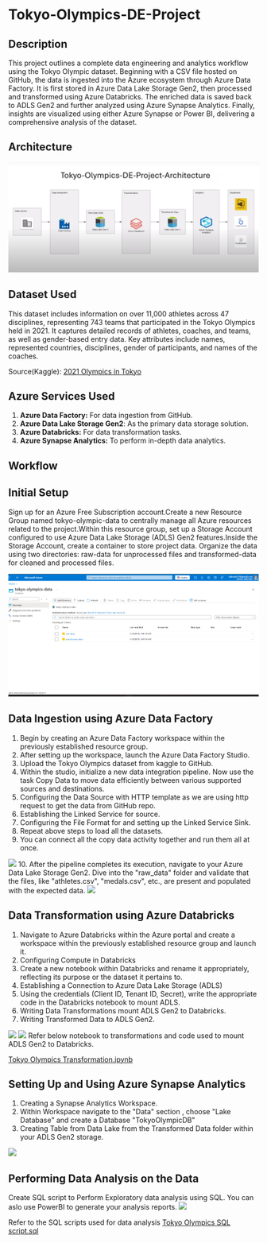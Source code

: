 
# Tokyo-Olympics-DE-Project



## Description
This project outlines a complete data engineering and analytics workflow using the Tokyo Olympic dataset. Beginning with a CSV file hosted on GitHub, the data is ingested into the Azure ecosystem through Azure Data Factory. It is first stored in Azure Data Lake Storage Gen2, then processed and transformed using Azure Databricks. The enriched data is saved back to ADLS Gen2 and further analyzed using Azure Synapse Analytics. Finally, insights are visualized using either Azure Synapse or Power BI, delivering a comprehensive analysis of the dataset.
## Architecture 
<img src="Images/architecture.PNG">

## Dataset Used 
This dataset includes information on over 11,000 athletes across 47 disciplines, representing 743 teams that participated in the Tokyo Olympics held in 2021. It captures detailed records of athletes, coaches, and teams, as well as gender-based entry data. Key attributes include names, represented countries, disciplines, gender of participants, and names of the coaches.

Source(Kaggle): [2021 Olympics in Tokyo](https://www.kaggle.com/datasets/arjunprasadsarkhel/2021-olympics-in-tokyo)

## Azure Services Used
1. **Azure Data Factory:** For data ingestion from GitHub.
2. **Azure Data Lake Storage Gen2**: As the primary data storage solution.
3. **Azure Databricks:** For data transformation tasks.
4. **Azure Synapse Analytics:** To perform in-depth data analytics.
   
## Workflow 

## Initial Setup
Sign up for an Azure Free Subscription account.Create a new Resource Group named tokyo-olympic-data to centrally manage all Azure resources related to the project.Within this resource group, set up a Storage Account configured to use Azure Data Lake Storage (ADLS) Gen2 features.Inside the Storage Account, create a container to store project data. Organize the data using two directories: raw-data for unprocessed files and transformed-data for cleaned and processed files.

  <img src="Images/storage.png"> 

## Data Ingestion using Azure Data Factory
1. Begin by creating an Azure Data Factory workspace within the previously established resource group.
2. After setting up the workspace, launch the Azure Data Factory Studio. 
3. Upload the Tokyo Olympics dataset from kaggle to GitHub.
4. Within the studio, initialize a new data integration pipeline. Now use the task Copy Data to move data efficiently between various supported sources and destinations.
5. Configuring the Data Source with HTTP template as we are using http request to get the data from GitHub repo.
6. Establishing the Linked Service for source.
7. Configuring the File Format for and setting up the Linked Service Sink.
8. Repeat above steps to load all the datasets.
9. You can connect all the copy data activity together and run them all at once.
<img src="Images/datafactory_pipeline.png">  
10. After the pipeline completes its execution, navigate to your Azure Data Lake Storage Gen2. Dive into the "raw_data" folder and validate that the files, like "athletes.csv", "medals.csv", etc., are present and populated with the expected data.

 <img src="Images/raw_data_in_storage.png">

## Data Transformation using Azure Databricks
1. Navigate to Azure Databricks within the Azure portal and create a workspace within the previously established resource group and launch it.
2. Configuring Compute in Databricks
3. Create a new notebook within Databricks and rename it appropriately, reflecting its purpose or the dataset it pertains to.
4. Establishing a Connection to Azure Data Lake Storage (ADLS)
5. Using the credentials (Client ID, Tenant ID, Secret), write the appropriate code in the Databricks notebook to mount ADLS. 
6. Writing Data Transformations mount ADLS Gen2 to Databricks.
7. Writing Transformed Data to ADLS Gen2.
 <img src="Images/transformed_data_tables.png">
  <img src="Images/transformed_data_contents.png">
Refer below notebook to transformations and code used to mount ADLS Gen2 to Databricks.

[Tokyo Olympics Transformation.ipynb](https://github.com/shubhammirajkar/tokyo_olympic_de_project/blob/main/Tokyo%20Olympics%20Transformation.ipynb)

## Setting Up and Using Azure Synapse Analytics
1. Creating a Synapse Analytics Workspace.
2. Within Workspace navigate to the "Data" section , choose "Lake Database"  and create a Database "TokyoOlympicDB"
3. Creating Table from Data Lake  from the Transformed Data folder within your ADLS Gen2 storage.
 <img src="Images/synapse_database_creation.png">
 
## Performing Data Analysis on the Data

Create SQL script to Perform Exploratory data analysis using SQL.
You can aslo use PowerBI to generate your analysis reports.
 <img src="Images/synapse_analytics_report.png">

Refer to the SQL scripts used for data analysis 
[Tokyo Olympics SQL script.sql](https://github.com/shubhammirajkar/tokyo_olympic_de_project/blob/main/Tokyo%20Olympics%20SQL%20script.sql)
